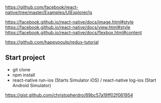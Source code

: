 
https://github.com/facebook/react-native/tree/master/Examples/UIExplorer/js

https://facebook.github.io/react-native/docs/image.html#style
https://facebook.github.io/react-native/docs/view.html#style
https://facebook.github.io/react-native/docs/flexbox.html#content


https://github.com/happypoulp/redux-tutorial


## Start project

- git clone
- npm install
- react-native run-ios (Starts Simulator iOS) / react-native log-ios (Start Android Simulator)


https://gist.github.com/christopherdro/89bc57a19ff02f061954
